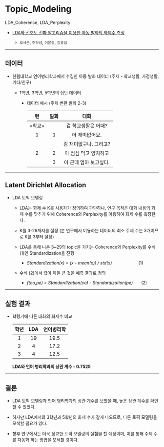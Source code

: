 # Topic_Modeling
LDA_Coherence, LDA_Perplexity

 * [LDA와 선호도 전파 알고리즘을 이용한 아동 발화의 화제수 측정](http://www.dbpia.co.kr/Journal/articleDetail?nodeId=NODE09301947)
 
   * `오세은`, `허탁성`, `이윤경`, `김유섭`
   
-----------------------------------------------

## 데이터

 * 한림대학교 언어병리학과에서 수집한 아동 발화 데이터 (주제 - 학교생활, 가정생활, 기타/친구)
 
   * 1학년, 3학년, 5학년의 집단 데이터
   
     * 데이터 예시 (주제 변환 발화 2-3)

        |    턴    | 발화  | 대화  |
        | :------: | :---: | :-----: |
        |  <학교>  |      | 검 학교생활은 어때?          |
        |    1     |   1  | 아 재미없어요.               |
        |          |      | 검 재미없구나. 그리고?       |
        |    2     |   2  | 아 점심 먹고 양치하고        |
        |          |   3  | 아 근데 엄마 보고싶다.       |
        
-----------------------------------------------

## Latent Dirichlet Allocation

 * LDA 토픽 모델링
 
   * LDA는 화제 수 K를 사용자가 정의하여 판단하나, 연구 목적은 대화 내용의 화제 수를 맞추기 위해 Coherence와 Perplexity를 이용하여 화제 수를 측정한다.
   
   * K를 3-29까지를 설정 (본 연구에서 이용하는 데이터의 최소 주제 수는 3개이므로 K를 3부터 설정)
   
   * LDA를 통해 나온 3~29의 topic을 가지는 Coherence와 Perplexity를 수식 (1)인 Standardization을 진행
   
     * *Standardization(x) = (x - mean(x)) / std(x)* &nbsp;&nbsp;&nbsp;&nbsp;&nbsp;&nbsp;&nbsp;&nbsp;&nbsp;&nbsp;&nbsp;&nbsp;&nbsp;&nbsp;&nbsp;&nbsp;&nbsp;&nbsp;&nbsp;&nbsp;&nbsp;(1)
   
   * 수식 (2)에서 값이 제일 큰 것을 예측 결과로 정의
   
     * *f(co,pe) = Standardization(co) - Standardization(pe)* &nbsp;&nbsp;&nbsp;&nbsp;&nbsp;&nbsp;(2)

-----------------------------------------------

## 실험 결과

 * 학령기에 따른 대화의 화제수 비교
 
    |   학년  | LDA | 언어병리학  |
    | :-----: | :--: | :-----: |
    |    1    |  19  | 19.5 |
    |    2    |   4  | 17.2 |
    |    3    |   4  | 12.5 |
    
    **LDA와 언어 병리학과의 상관 계수 - 0.7525**
    
-----------------------------------------------

## 결론

  * LDA 토픽 모델링과 언어 병리학과의 상관 계수를 보았을 때, 높은 상관 계수를 확인할 수 있었다.
  
  * 하지만 LDA에서의 3학년과 5학년의 화제 수가 같게 나오므로, 다른 토픽 모델링을 모색할 필요가 있다.
  
  * 향후 연구에서는 더욱 정교한 토픽 모델링의 실험을 할 예정이며, 이를 통해 주제 수를 자동화 하는 방법을 모색할 것이다.
   
